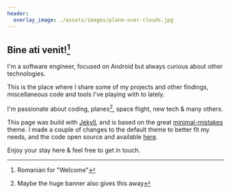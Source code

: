 ```yaml
---
header:
  overlay_image: ./assets/images/plane-over-clouds.jpg
---
```

## Bine ati venit![^1]

I'm a software engineer, focused on Android but always curious about other technologies. 

This is the place where I share some of my projects and other findings, miscellaneous code and tools I've playing with to lately.

I'm passionate about coding, planes[^2], space flight, new tech & many others.

This page was build with [Jekyll](link), and is based on the great [minimal-mistakes](link) theme. I made a couple of changes to the default theme to better fit my needs, and the code open source and available [here](link).

Enjoy your stay here & feel free to get in touch.

[^1]: Romanian for "Welcome"
[^2]: Maybe the huge banner also gives this away